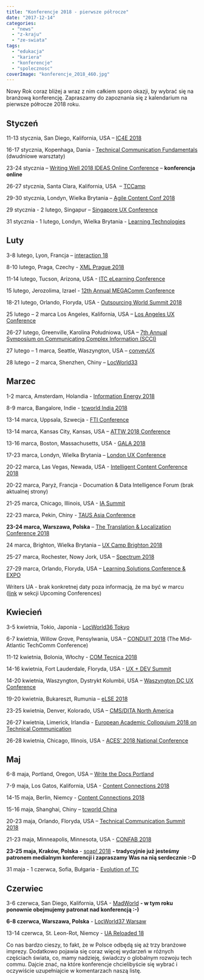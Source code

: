 ```yaml
---
title: "Konferencje 2018 - pierwsze półrocze"
date: "2017-12-14"
categories:
  - "news"
  - "z-kraju"
  - "ze-swiata"
tags:
  - "edukacja"
  - "kariera"
  - "konferencje"
  - "spolecznosc"
coverImage: "konferencje_2018_460.jpg"
---
```


Nowy Rok coraz bliżej a wraz z nim całkiem sporo okazji, by wybrać się na branżową konferencję. Zapraszamy do zapoznania się z kalendarium na pierwsze półrocze 2018 roku.

## Styczeń

11-13 stycznia, San Diego, Kalifornia, USA – [IC4E 2018](http://www.ic4e.net/)

16-17 stycznia, Kopenhaga, Dania - [Technical Communication Fundamentals](http://write2users.com/technical-communication-fundamentals/) (dwudniowe warsztaty)

23-24 stycznia – [Writing Well 2018 IDEAS Online Conference](https://ideas.infomanagementcenter.com/) – **konferencja online**

26-27 stycznia, Santa Clara, Kalifornia, USA  – [TCCamp](http://www.tccamp.org/ "TCCamp")

29-30 stycznia, Londyn, Wielka Brytania – [Agile Content Conf 2018](https://2018.agilecontentconf.com/)

29 stycznia - 2 lutego, Singapur – [Singapore UX Conference](https://www.nngroup.com/training/singapore/)

31 stycznia - 1 lutego, Londyn, Wielka Brytania - [Learning Technologies](http://www.learningtechnologies.co.uk/welcome)

## Luty

3-8 lutego, Lyon, Francja – [interaction 18](http://interaction18.ixda.org/)

8-10 lutego, Praga, Czechy - [XML Prague 2018](http://www.xmlprague.cz/)

11-14 lutego, Tucson, Arizona, USA - [ITC eLearning Conference](http://www.itcnetwork.org/aws/ITCN/pt/sp/elearning_home_page)

15 lutego, Jerozolima, Izrael - [12th Annual MEGAComm Conference](http://megacomm.org/)

18-21 lutego, Orlando, Floryda, USA - [Outsourcing World Summit 2018](http://www.iaop.org/summit)

25 lutego – 2 marca Los Angeles, Kalifornia, USA – [Los Angeles UX Conference](https://www.nngroup.com/training/los-angeles/)

26-27 lutego, Greenville, Karolina Południowa, USA – [7th Annual Symposium on Communicating Complex Information (SCCI)](http://workshop.design4complexity.com/SCCI-home.php)

27 lutego – 1 marca, Seattle, Waszyngton, USA – [conveyUX](http://conveyux.com/)

28 lutego – 2 marca, Shenzhen, Chiny – [LocWorld33](https://locworld.com/events/locworld33-shenzhen-2017/)

## Marzec

1-2 marca, Amsterdam, Holandia - [Information Energy 2018](http://www.informationenergy.org/)

8-9 marca, Bangalore, Indie - [tcworld India 2018](http://tcworld-india.com/)

13-14 marca, Uppsala, Szwecja - [FTI Conference](http://www.teknikinformatoren.se/fti-konferens-2018/)

13-14 marca, Kansas City, Kansas, USA – [ATTW 2018 Conference](http://attw.org/conference)

13-16 marca, Boston, Massachusetts, USA - [GALA 2018](https://www.gala-global.org/conference/gala-2018-boston)

17-23 marca, Londyn, Wielka Brytania – [London UX Conference](https://www.nngroup.com/training/london/)

20-22 marca, Las Vegas, Newada, USA - [Intelligent Content Conference 2018](http://www.intelligentcontentconference.com/)

20-22 marca, Paryż, Francja - Documation & Data Intelligence Forum (brak aktualnej strony)

21-25 marca, Chicago, Illinois, USA - [IA Summit](http://www.iasummit.org/)

22-23 marca, Pekin, Chiny - [TAUS Asia Conference](https://www.taus.net/events/conferences/44-taus-asia-conference)

**23-24 marca, Warszawa, Polska** – [The Translation & Localization Conference 2018](https://sites.grenadine.co/sites/tlc/en/tlc-2018)

24 marca, Brighton, Wielka Brytania – [UX Camp Brighton 2018](https://www.uxcampbrighton.org/)

25-27 marca, Rochester, Nowy Jork, USA – [Spectrum 2018](http://stc-rochester.org/spectrum/)

27-29 marca, Orlando, Floryda, USA – [Learning Solutions Conference & EXPO](https://www.elearningguild.com/lscon/content/5200/learning-solutions-2018-conference--expo--home/)

Writers UA - brak konkretnej daty poza informacją, że ma być w marcu ([link](http://www.welinske.com/writersua-conferences/) w sekcji Upcoming Conferences)

## Kwiecień

3-5 kwietnia, Tokio, Japonia - [LocWorld36 Tokyo](https://locworld.com/events/locworld36-tokyo-2018/)

6-7 kwietnia, Willow Grove, Pensylwania, USA – [CONDUIT 2018](http://www.stcpmc.org/conferences/conduit-2018/) (The Mid-Atlantic TechComm Conference)

11-12 kwietnia, Bolonia, Włochy - [COM Tecnica 2018](http://comtecnica.it/)

14-16 kwietnia, Fort Lauderdale, Floryda, USA - [UX + DEV Summit](https://uxdsummit.com/)

14-20 kwietnia, Waszyngton, Dystrykt Kolumbii, USA – [Waszyngton DC UX Conference](https://www.nngroup.com/training/washington-dc/)

19-20 kwietnia, Bukareszt, Rumunia – [eLSE 2018](http://elseconference.eu/)

23-25 kwietnia, Denver, Kolorado, USA – [CMS/DITA North America](https://cm-strategies.com/ "CM Strategies/DITA")

26-27 kwietnia, Limerick, Irlandia - [European Academic Colloquium 2018 on Technical Communication](https://www.teccom-frame.eu/index.php?id=152)

26-28 kwietnia, Chicago, Illinois, USA - [ACES' 2018 National Conference](https://aceseditors.org/conference/2018)

## Maj

6-8 maja, Portland, Oregon, USA – [Write the Docs Portland](http://www.writethedocs.org/conf/portland/2018/)

7-9 maja, Los Gatos, Kalifornia, USA - [Content Connections 2018](https://www.istc.org.uk/event/content-connections-2018/)

14-15 maja, Berlin, Niemcy - [Content Connections 2018](https://www.istc.org.uk/event/content-connections-2018-2/)

15-16 maja, Shanghai, Chiny – [tcworld China](http://tcworld-china.cn/)

20-23 maja, Orlando, Floryda, USA – [Technical Communication Summit 2018](https://summit.stc.org/)

21-23 maja, Minneapolis, Minnesota, USA - [CONFAB 2018](http://confabevents.com/)

**23-25 maja, Kraków, Polska** - [soap! 2018](http://soapconf.com/) **\- tradycyjnie już jesteśmy patronem medialnym konferencji i zapraszamy Was na nią serdecznie :-D**

31 maja - 1 czerwca, Sofia, Bułgaria - [Evolution of TC](http://evolution-of-tc.com/)

## Czerwiec

3-6 czerwca, San Diego, Kalifornia, USA - [MadWorld](https://www.madcapsoftware.com/conference/madworld-2018/) **\- w tym roku ponownie obejmujemy patronat nad konferencją :-)**

**6-8 czerwca, Warszawa, Polska** - [LocWorld37 Warsaw](https://locworld.com/)

13-14 czerwca, St. Leon-Rot, Niemcy - [UA Reloaded 18](http://ua-reloaded.de/)

Co nas bardzo cieszy, to fakt, że w Polsce odbędą się aż trzy branżowe imprezy. Dodatkowo pojawia się coraz więcej wydarzeń w różnych częściach świata, co, mamy nadzieję, świadczy o globalnym rozwoju tech commu. Dajcie znać, na które konferencje chcielibyście się wybrać i oczywiście uzupełniajcie w komentarzach naszą listę.

